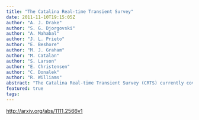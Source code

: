 ```yaml
---
title: "The Catalina Real-time Transient Survey"
date: 2011-11-10T19:15:05Z
author: "A. J. Drake"
author: "S. G. Djorgovski"
author: "A. Mahabal"
author: "J. L. Prieto"
author: "E. Beshore"
author: "M. J. Graham"
author: "M. Catalan"
author: "S. Larson"
author: "E. Christensen"
author: "C. Donalek"
author: "R. Williams"
abstract: "The Catalina Real-time Transient Survey (CRTS) currently covers 33,000 deg^2 of the sky in search of transient astrophysical events, with time baselines ranging from 10 minutes to ~7 years. Data provided by the Catalina Sky Survey provides an unequaled baseline against which >4,000 unique optical transient events have been discovered and openly published in real-time. Here we highlight some of the discoveries of CRTS."
featured: true
tags:
---
```

http://arxiv.org/abs/1111.2566v1